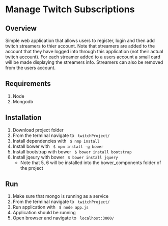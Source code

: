 # Manage Twitch Subscriptions

## Overview
Simple web application that allows users to register, login and then add
twitch streamers to thier account. Note that streamers are added to the
account that they have logged into through this application (not their
actual twitch account). For each streamer added to a users account a small
card will be made displaying the streamers info. Streamers can also be 
removed from the users account.

## Requirements
1. Node
2. Mongodb

## Installation
1. Download project folder
2. From the terminal navigate to <code> twitchProject/ </code>
3. Install dependencies with <code> $ nmp install </code>
4. Install bower with <code> $ npm install -g bower </code>
5. Install bootstrap with bower <code> $ bower install bootstrap </code>
6. Install jqeury with bower <code> $ bower install jquery </code>
    * Note that 5, 6 will be installed into the bower_components folder 
      of the project
      
## Run
1. Make sure that mongo is running as a service
2. From the terminal navigate to <code> twitchProject/ </code>
3. Run application with <code> $ node app.js </code>
4. Application should be running
5. Open browser and navigate to <code> localhost:3000/ </code>
